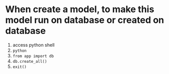 # When create a model, to make this model run on database or created on database

1. access python shell
2. ``python``
3. ``from app import db``
4. ``db.create_all()``
5. ``exit()``

